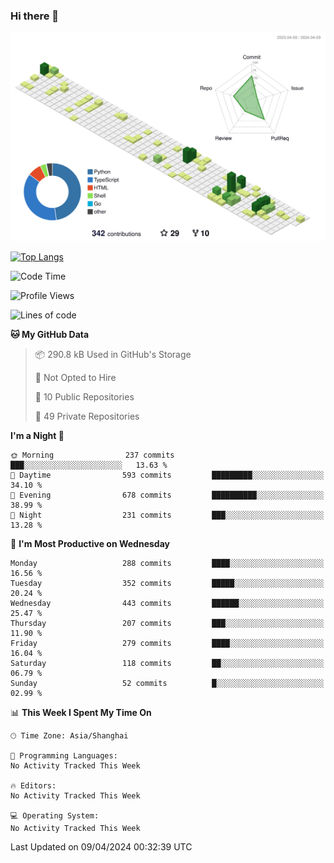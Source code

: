 ### Hi there 👋

![](./profile-3d-contrib/profile-green-animate.svg)

 

[![Top Langs](https://github-readme-stats.vercel.app/api/top-langs/?username=fly2tomato)](https://github.com/anuraghazra/github-readme-stats)


 

<!--START_SECTION:waka-->
![Code Time](http://img.shields.io/badge/Code%20Time-5%20hrs%2042%20mins-blue)

![Profile Views](http://img.shields.io/badge/Profile%20Views-3-blue)

![Lines of code](https://img.shields.io/badge/From%20Hello%20World%20I%27ve%20Written-511.5%20thousand%20lines%20of%20code-blue)

**🐱 My GitHub Data** 

> 📦 290.8 kB Used in GitHub's Storage 
 > 
> 🚫 Not Opted to Hire
 > 
> 📜 10 Public Repositories 
 > 
> 🔑 49 Private Repositories 
 > 
**I'm a Night 🦉** 

```text
🌞 Morning                237 commits         ███░░░░░░░░░░░░░░░░░░░░░░   13.63 % 
🌆 Daytime                593 commits         █████████░░░░░░░░░░░░░░░░   34.10 % 
🌃 Evening                678 commits         ██████████░░░░░░░░░░░░░░░   38.99 % 
🌙 Night                  231 commits         ███░░░░░░░░░░░░░░░░░░░░░░   13.28 % 
```
📅 **I'm Most Productive on Wednesday** 

```text
Monday                   288 commits         ████░░░░░░░░░░░░░░░░░░░░░   16.56 % 
Tuesday                  352 commits         █████░░░░░░░░░░░░░░░░░░░░   20.24 % 
Wednesday                443 commits         ██████░░░░░░░░░░░░░░░░░░░   25.47 % 
Thursday                 207 commits         ███░░░░░░░░░░░░░░░░░░░░░░   11.90 % 
Friday                   279 commits         ████░░░░░░░░░░░░░░░░░░░░░   16.04 % 
Saturday                 118 commits         ██░░░░░░░░░░░░░░░░░░░░░░░   06.79 % 
Sunday                   52 commits          █░░░░░░░░░░░░░░░░░░░░░░░░   02.99 % 
```


📊 **This Week I Spent My Time On** 

```text
🕑︎ Time Zone: Asia/Shanghai

💬 Programming Languages: 
No Activity Tracked This Week

🔥 Editors: 
No Activity Tracked This Week

💻 Operating System: 
No Activity Tracked This Week
```


 Last Updated on 09/04/2024 00:32:39 UTC
<!--END_SECTION:waka-->
